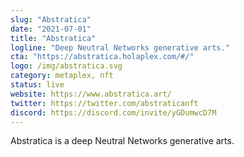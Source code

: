 ```yaml
---
slug: "Abstratica"
date: "2021-07-01"
title: "Abstratica"
logline: "Deep Neutral Networks generative arts."
cta: "https://abstratica.holaplex.com/#/"
logo: /img/abstratica.svg
category: metaplex, nft
status: live
website: https://www.abstratica.art/
twitter: https://twitter.com/abstraticanft
discord: https://discord.com/invite/yGDumwcD7M
---
```


Abstratica is a deep Neutral Networks generative arts.